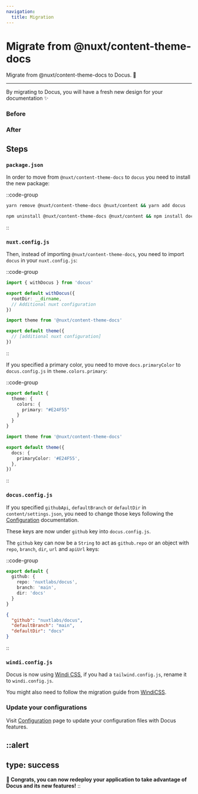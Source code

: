 ```yaml
---
navigation:
  title: Migration
---
```


# Migrate from @nuxt/content-theme-docs

Migrate from @nuxt/content-theme-docs to Docus. 🔋

---

By migrating to Docus, you will have a fresh new design for your documentation :sparkles:

<div class="flex flex-wrap">
  <div class="w-full md:pr-2 md:w-1/2">
    <h3 class="mt-0 font-bold">Before</h3>
    <a href="https://user-images.githubusercontent.com/904724/105030429-11f5b480-5a54-11eb-9f40-7c18a0d5dafc.png" target="_blank" rel="nofollow noopener">
      <nuxt-img 
        class="mt-0"
        src="https://user-images.githubusercontent.com/904724/105030429-11f5b480-5a54-11eb-9f40-7c18a0d5dafc.png"
        alt="Before Docus"
        width="536"
        height="341"
      />
    </a>
  </div>
  <div class="w-full md:pl-2 md:w-1/2">
    <h3 class="mt-0 font-bold">After</h3>
    <a href="https://user-images.githubusercontent.com/904724/105030439-1326e180-5a54-11eb-9f33-ead9a2d2aa15.png" target="_blank" rel="nofollow noopener">
      <nuxt-img
        class="mt-0"
        src="https://user-images.githubusercontent.com/904724/105030439-1326e180-5a54-11eb-9f33-ead9a2d2aa15.png"
        alt="With Docus"
        width="536"
        height="341"
      />
    </a>
  </div>
</div>

## Steps

### `package.json`

In order to move from `@nuxt/content-theme-docs` to `docus` you need to install the new package:

::code-group

  ```bash [Yarn]
  yarn remove @nuxt/content-theme-docs @nuxt/content && yarn add docus
  ```

  ```bash [NPM]
  npm uninstall @nuxt/content-theme-docs @nuxt/content && npm install docus
  ```

::

### `nuxt.config.js`

Then, instead of importing `@nuxt/content-theme-docs`, you need to import `docus` in your `nuxt.config.js`:

::code-group

  ```ts [New nuxt.config.js]
  import { withDocus } from 'docus'

  export default withDocus({
    rootDir: __dirname,
    // Additional nuxt configuration
  })
  ```

  ```ts [Old nuxt.config.js]
  import theme from '@nuxt/content-theme-docs'

  export default theme({
    // [additional nuxt configuration]
  })
  ```

::

If you specified a primary color, you need to move `docs.primaryColor` to `docus.config.js` in `theme.colors.primary`:

::code-group

  ```typescript [New: docus.config.js]
  export default {
    theme: {
      colors: {
        primary: "#E24F55"
      }
    }
  }
  ```

  ```ts [Old: nuxt.config.js]
  import theme from '@nuxt/content-theme-docs'

  export default theme({
    docs: {
      primaryColor: '#E24F55',
    },
  })
  ```

::

### `docus.config.js`

If you specified `githubApi`, `defaultBranch` or `defaultDir` in `content/settings.json`, you need to change those keys following the [Configuration](/get-started/configuration) documentation.

These keys are now under `github` key into `docus.config.js`.

The `github` key can now be a `String` to act as `github.repo` or an object with `repo`, `branch`, `dir`, `url` and `apiUrl` keys:

::code-group

  ```typescript [New docus.config.js]
  export default {
    github: {
      repo: 'nuxtlabs/docus',
      branch: 'main',
      dir: 'docs'
    }
  }
  ```

  ```json [Old]
  {
    "github": "nuxtlabs/docus",
    "defaultBranch": "main",
    "defaultDir": "docs"
  }
  ```

::

### `windi.config.js`

Docus is now using [Windi CSS](https://windicss.org), if you had a `tailwind.config.js`, rename it to `windi.config.js`.

You might also need to follow the migration guide from [WindiCSS](https://windicss.org/guide/migration.html#migrate-from-tailwind-css).

### Update your configurations

Visit [Configuration](/get-started/configuration) page to update your configuration files with Docus features.

::alert
---
type: success
---

**🎉&nbsp;Congrats, you can now redeploy your application to take advantage of Docus and its new features!**
::
